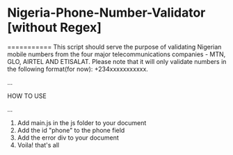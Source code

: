 # Nigeria-Phone-Number-Validator [without Regex]
===========
This script should serve the purpose of validating Nigerian mobile numbers from the four major telecommunications companies - MTN, GLO, AIRTEL AND ETISALAT. Please note that it will only validate numbers in the following format(for now): +234xxxxxxxxxxx.

...
<p> HOW TO USE </p>
...

1. Add main.js in the js folder to your document
2. Add the id "phone" to the phone field
3. Add the error div to your document
4. Voila! that's all
